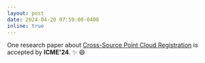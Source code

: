 ```yaml
---
layout: post
date: 2024-04-20 07:59:00-0400
inline: true
---
```


One research paper about [Cross-Source Point Cloud Registration](https://openaccess.thecvf.com/content/ICCV2023/papers/Guan_Self-Supervised_Character-to-Character_Distillation_for_Text_Recognition_ICCV_2023_paper.pdf) is accepted by **ICME'24**. :sparkles: :smile:
